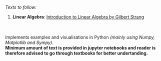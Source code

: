 *Texts to follow:*
1. **Linear Algebra**: [Introduction to Linear Algebra by Gilbert Strang](https://math.mit.edu/~gs/linearalgebra/)

<br><br>Implements examples and visualisations in Python *(mainly using Numpy, Matplotlib and Sympy)*.
<br> **Minimum amount of text is provided in jupyter notebooks and reader is therefore advised to go through textbooks for better undertanding.**
